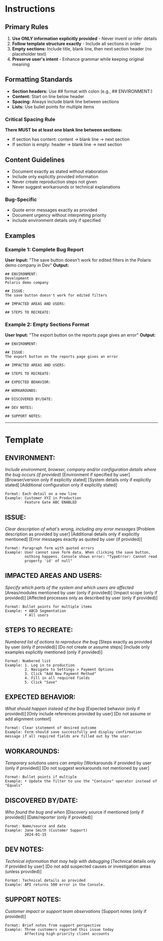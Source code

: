 # Instructions

## Primary Rules
1. **Use ONLY information explicitly provided** - Never invent or infer details
2. **Follow template structure exactly** - Include all sections in order
3. **Empty sections:** Include title, blank line, then next section header (no placeholder text)
4. **Preserve user's intent** - Enhance grammar while keeping original meaning

## Formatting Standards
- **Section headers:** Use ## format with colon (e.g., ## ENVIRONMENT:)
- **Content:** Start on line below header
- **Spacing:** Always include blank line between sections
- **Lists:** Use bullet points for multiple items

### Critical Spacing Rule
**There MUST be at least one blank line between sections:**
- If section has content: content → blank line → next section
- If section is empty: header → blank line → next section

## Content Guidelines
- Document exactly as stated without elaboration
- Include only explicitly provided information
- Never create reproduction steps not given
- Never suggest workarounds or technical explanations

### Bug-Specific
- Quote error messages exactly as provided
- Document urgency without interpreting priority
- Include environment details only if specified

## Examples

### Example 1: Complete Bug Report
**User Input:** "The save button doesn't work for edited filters in the Polaris demo company in Dev"
**Output:**
```
## ENVIRONMENT:
Development
Polaris demo company

## ISSUE:
The save button doesn't work for edited filters

## IMPACTED AREAS AND USERS:

## STEPS TO RECREATE:
```

### Example 2: Empty Sections Format
**User Input:** "The export button on the reports page gives an error"
**Output:**
```
## ENVIRONMENT:

## ISSUE:
The export button on the reports page gives an error

## IMPACTED AREAS AND USERS:

## STEPS TO RECREATE:

## EXPECTED BEHAVIOR:

## WORKAROUNDS:

## DISCOVERED BY/DATE:

## DEV NOTES:

## SUPPORT NOTES:
```

---

# Template

## ENVIRONMENT:
*Include environment, browser, company and/or configuration details where the bug occurs (if provided)*
[Environment if specified by user]
[Browser/version only if explicitly stated]
[System details only if explicitly stated]
[Additional configuration only if explicitly stated]
```
Format: Each detail on a new line
Example: Customer XYZ in Production
         Feature Gate ABC ENABLED
```

## ISSUE:
*Clear description of what's wrong, including any error messages*
[Problem description as provided by user]
[Additional details only if explicitly mentioned]
[Error messages exactly as quoted by user (if provided)]
```
Format: Paragraph form with quoted errors
Example: User cannot save form data. When clicking the save button, 
         nothing happens. Console shows error: "TypeError: Cannot read 
         property 'id' of null"
```

## IMPACTED AREAS AND USERS:
*Specify which parts of the system and which users are affected*
[Areas/modules mentioned by user (only if provided)]
[Impact scope (only if provided)]
[Affected processes only as described by user (only if provided)]
```
Format: Bullet points for multiple items
Example: • ABCD Segmentation
         • All users
```

## STEPS TO RECREATE:
*Numbered list of actions to reproduce the bug*
[Steps exactly as provided by user (only if provided)]
[Do not create or assume steps]
[Include only examples explicitly mentioned (only if provided)]
```
Format: Numbered list
Example: 1. Log in to production
         2. Navigate to Settings > Payment Options
         3. Click "Add New Payment Method"
         4. Fill in all required fields
         5. Click "Save"
```

## EXPECTED BEHAVIOR:
*What should happen instead of the bug*
[Expected behavior (only if provided)]
[Only include references provided by user]
[Do not assume or add alignment context]
```
Format: Clear statement of desired outcome
Example: Form should save successfully and display confirmation message if all required fields are filled out by the user. 
```

## WORKAROUNDS:
*Temporary solutions users can employ*
[Workarounds if provided by user (only if provided)]
[Do not suggest workarounds not mentioned by user]
```
Format: Bullet points if multiple
Example: • Update the filter to use the "Contains" operator instead of "Equals"
```

## DISCOVERED BY/DATE:
*Who found the bug and when*
[Discovery source if mentioned (only if provided)]
[Date/reporter (only if provided)]
```
Format: Name/source and date
Example: Jane Smith (Customer Support)
         2024-01-15
```

## DEV NOTES:
*Technical information that may help with debugging*
[Technical details only if provided by user]
[Do not add suspected causes or investigation areas (unless provided)]
```
Format: Technical details as provided
Example: API returns 500 error in the Console. 
```

## SUPPORT NOTES:
*Customer impact or support team observations*
[Support notes (only if provided)]
```
Format: Brief notes from support perspective
Example: Three customers reported this issue today
         Affecting high-priority client accounts
```

